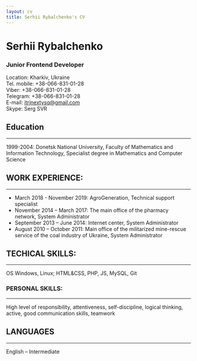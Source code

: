 ```yaml
---
layout: cv
title: Serhii Rybalchenko's CV
---
```


# Serhii Rybalchenko 
### Junior Frontend Developer  

Location: Kharkiv, Ukraine   
Tel. mobile:	+38-066-831-01-28  
Viber:	 +38-066-831-01-28  
Telegram:  +38-066-831-01-28  
E-mail:	itrjnextysq@gmail.com  
Skype:	Serg SVR  


## Education
---------
1999-2004: Donetsk National University,  Faculty of  Mathematics and Information Technology, Specialist degree in Mathematics and Computer Science


## WORK EXPERIENCE:
---------
* March 2018 - November 2019:	AgroGeneration, Technical support specialist  
* November 2014 – March 2017:	The main office of the pharmacy network, System Administrator  
* September 2013 – June 2014:	Internet center, System Administrator  
* August 2010 – October 2011:	Main office of the militarized mine-rescue service of the coal industry of Ukraine, System Administrator	


## TECHICAL SKILLS:
---------
OS Windows, Linux; HTML&CSS, PHP, JS, MySQL, Git


### PERSONAL SKILLS:
---------
High level of responsibility, attentiveness, self-discipline, logical thinking, active, good communication skills, teamwork


## LANGUAGES 
---------
English – Intermediate 

